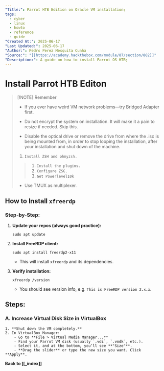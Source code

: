 ```yaml
---
"Title:": Parrot HTB Edition on Oracle VM installation;
tags:
  - cyber
  - linux
  - howto
  - reference
  - guide
"Created At:": 2025-06-17
"Last Updated:": 2025-06-17
"Author:": Pedro Perez Mesquita Cunha
"Source:": "[[https://academy.hackthebox.com/module/87/section/882]]"
"Description:": A guide on how to install Parrot OS HTB;
---
```

# Install Parrot HTB Editon 

> [!NOTE] Remember
> - If you ever have weird VM network problems—try Bridged Adapter first.
> 
> - Do not encrypt the system on installation. It will make it a pain to resize if needed. Skip this.
> 
> - Disable the optical drive or remove the drive from where the .iso is being mounted from, in order to stop looping the installation, after your installation and shut down of the machine.
> 
> 1. `Install ZSH and ohmyzsh.`
> >1. `Install the plugins.`
> >2. `Configure ZSG.`
> >3. `Get Powerlevel10k`
>   
> - Use TMUX as multiplexer.

## How to Install `xfreerdp`

### Step-by-Step:

1. **Update your repos (always good practice):**
    
    `sudo apt update`
    
2. **Install FreeRDP client:**
    
    `sudo apt install freerdp2-x11`
    
    - This will install `xfreerdp` and its dependencies.
        
3. **Verify installation:**
    
    `xfreerdp /version`
    
    - You should see version info, e.g. `This is FreeRDP version 2.x.x`.
## Steps:

### A. Increase Virtual Disk Size in VirtualBox

```
1. **Shut down the VM completely.**  
2. In VirtualBox Manager:
    - Go to **File > Virtual Media Manager...**
    - Find your Parrot VM disk (usually `.vdi`, `.vmdk`, etc.).
    - Select it, and at the bottom, you’ll see **"Size"**.
    - **Drag the slider** or type the new size you want. Click **Apply**.
```

**Back to [[_index]]**
